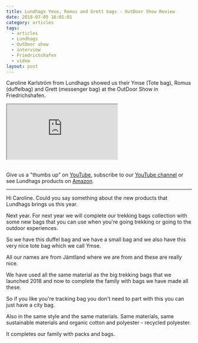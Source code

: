 ```yaml
---
title: Lundhags Ymse, Romus and Grett bags - OutDoor Show Review
date: 2018-07-05 16:01:01
category: articles
tags:
  - articles
  - Lundhags
  - OutDoor show
  - interview
  - Friedrichshafen
  - video
layout: post
---
```


Caroline Karlström from Lundhags showed us their Ymse (Tote bag), Romus (duffelbag) and Grett (messenger bag) at the OutDoor Show in Friedrichshafen.

<div class="embed-responsive embed-responsive-16by9">
    <iframe class="embed-responsive-item" src="https://www.youtube.com/embed/JWG1pUoBvYo"></iframe>
</div>
<br>
<!--more-->

Give us a "thumbs up" on <a rel="nofollow" href="https://www.youtube.com/watch?v=JWG1pUoBvYo"  target="_blank">YouTube</a>, subscribe to our <a rel="nofollow"  target="_blank"  href="https://www.youtube.com/channel/UCnO9Q_m9EaOCrHmmQIBVBNw?sub_confirmation=1">YouTube channel</a> or see Lundhags products on <a rel="nofollow" href="https://amzn.to/2tSbiMr"  target="_blank">Amazon</a>.

---

Hi Caroline. Could you say something about the new products that Lundhags brings us this year.

Next year. For next year we will complete our trekking bags collection with some new bags that you can use when you're going trekking or going to the outdoor experiences.

So we have this duffel bag and we have a small bag and we also have this very nice tote bag which we call Ymse.

All our names are from Jämtland where we are from and these are really nice.

We have used all the same material as the big trekking bags that we launched 2018 and now to complete the family with bags we have made all these.

So if you like you're tracking bag you don't need to part with this you can
just have a city bag.

Also in the same style and the same materials. Same materials, same sustainable materials and organic cotton and polyester - recycled polyester.

It completes our family with packs and bags.
